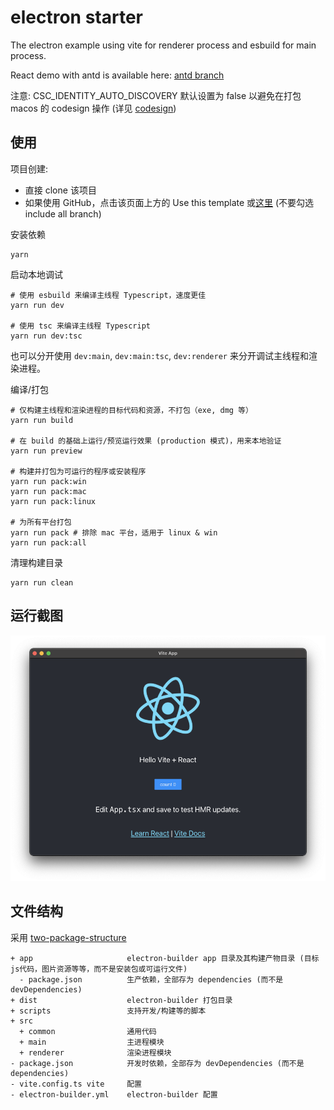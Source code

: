 # electron starter

The electron example using vite for renderer process and esbuild for main process.

React demo with antd is available here: [antd branch](https://github.com/jctaoo/electron-starter/tree/antd)

注意: CSC_IDENTITY_AUTO_DISCOVERY 默认设置为 false 以避免在打包 macos 的 codesign 操作 (详见 [codesign](https://www.electron.build/code-signing))

## 使用
项目创建:
- 直接 clone 该项目
- 如果使用 GitHub，点击该页面上方的 Use this template 或[这里](https://github.com/jctaoo/electron-starter/generate) (不要勾选 include all branch)

安装依赖
```shell
yarn
```
启动本地调试
```shell
# 使用 esbuild 来编译主线程 Typescript，速度更佳
yarn run dev

# 使用 tsc 来编译主线程 Typescript
yarn run dev:tsc
```
也可以分开使用 `dev:main`, `dev:main:tsc`, `dev:renderer` 来分开调试主线程和渲染进程。

编译/打包
```shell
# 仅构建主线程和渲染进程的目标代码和资源，不打包（exe, dmg 等）
yarn run build

# 在 build 的基础上运行/预览运行效果 (production 模式)，用来本地验证
yarn run preview

# 构建并打包为可运行的程序或安装程序
yarn run pack:win
yarn run pack:mac
yarn run pack:linux

# 为所有平台打包
yarn run pack # 排除 mac 平台，适用于 linux & win
yarn run pack:all
```

清理构建目录
```shell
yarn run clean
```
## 运行截图
![screenshot](./screenshot.png)

## 文件结构
采用 [two-package-structure](https://www.electron.build/tutorials/two-package-structure)
```
+ app                     electron-builder app 目录及其构建产物目录 (目标js代码，图片资源等等，而不是安装包或可运行文件)
  - package.json          生产依赖，全部存为 dependencies (而不是 devDependencies)
+ dist                    electron-builder 打包目录
+ scripts                 支持开发/构建等的脚本
+ src      
  + common                通用代码
  + main                  主进程模块
  + renderer              渲染进程模块
- package.json            开发时依赖，全部存为 devDependencies (而不是 dependencies)
- vite.config.ts vite     配置
- electron-builder.yml    electron-builder 配置
```